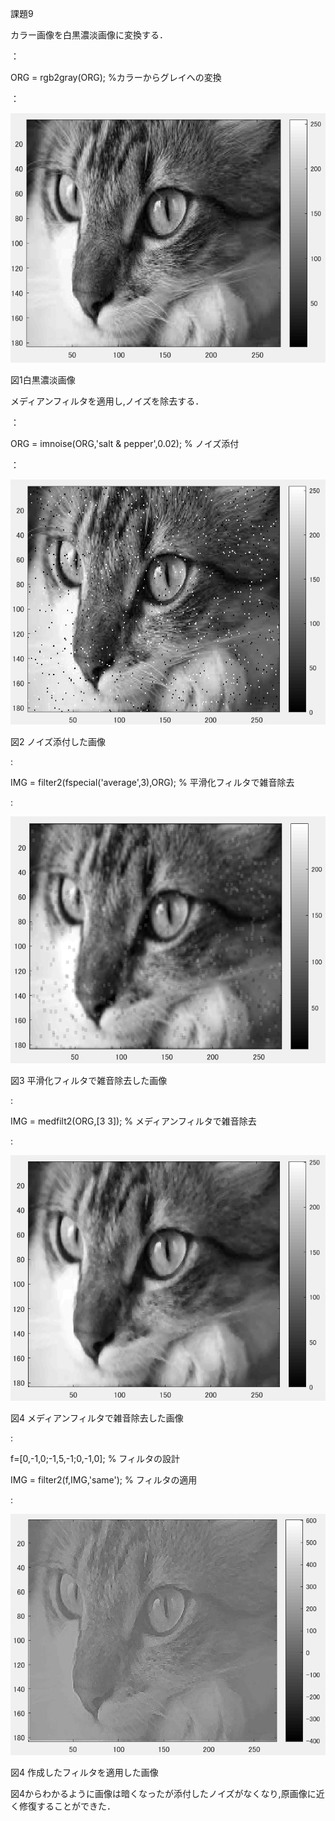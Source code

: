 課題9


カラー画像を白黒濃淡画像に変換する．

：

ORG = rgb2gray(ORG); %カラーからグレイへの変換

：

![原画像](https://github.com/matsuorui/image_processing_17ec094/blob/master/image/image/k2-1.png)

図1白黒濃淡画像


メディアンフィルタを適用し,ノイズを除去する．

：

ORG = imnoise(ORG,'salt & pepper',0.02); % ノイズ添付

：


![画像](https://github.com/matsuorui/image_processing_17ec094/blob/master/image/image/k9-1.png)

図2 ノイズ添付した画像

:

IMG = filter2(fspecial('average',3),ORG); % 平滑化フィルタで雑音除去

:

![画像](https://github.com/matsuorui/image_processing_17ec094/blob/master/image/image/k9-2.png)

図3 平滑化フィルタで雑音除去した画像


:


IMG = medfilt2(ORG,[3 3]); % メディアンフィルタで雑音除去

:

![画像](https://github.com/matsuorui/image_processing_17ec094/blob/master/image/image/k9-3.png)

図4 メディアンフィルタで雑音除去した画像

:


f=[0,-1,0;-1,5,-1;0,-1,0]; % フィルタの設計

IMG = filter2(f,IMG,'same'); % フィルタの適用

:

![画像](https://github.com/matsuorui/image_processing_17ec094/blob/master/image/image/k9-4.png)

図4 作成したフィルタを適用した画像

図4からわかるように画像は暗くなったが添付したノイズがなくなり,原画像に近く修復することができた．
